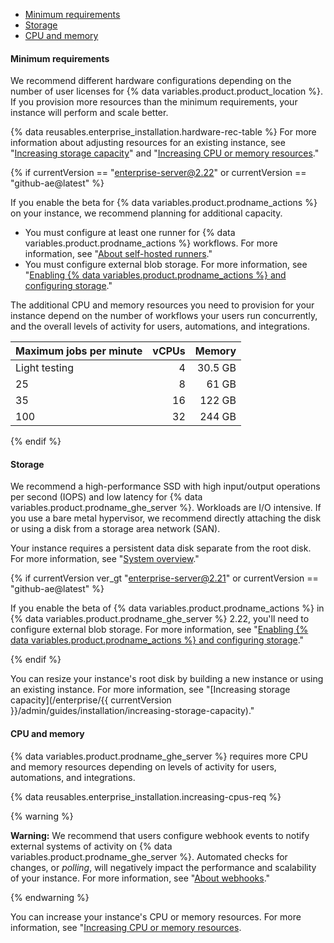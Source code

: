 - [Minimum requirements](#minimum-requirements)
- [Storage](#storage)
- [CPU and memory](#cpu-and-memory)

#### Minimum requirements

We recommend different hardware configurations depending on the number of user licenses for {% data variables.product.product_location %}. If you provision more resources than the minimum requirements, your instance will perform and scale better.

{% data reusables.enterprise_installation.hardware-rec-table %} For more information about adjusting resources for an existing instance, see "[Increasing storage capacity](/enterprise/admin/installation/increasing-storage-capacity)" and "[Increasing CPU or memory resources](/enterprise/admin/installation/increasing-cpu-or-memory-resources)."

{% if currentVersion == "enterprise-server@2.22" or currentVersion == "github-ae@latest" %}

If you enable the beta for {% data variables.product.prodname_actions %} on your instance, we recommend planning for additional capacity.

- You must configure at least one runner for {% data variables.product.prodname_actions %} workflows. For more information, see "[About self-hosted runners](/actions/hosting-your-own-runners/about-self-hosted-runners)."
- You must configure external blob storage. For more information, see "[Enabling {% data variables.product.prodname_actions %} and configuring storage](/enterprise/admin/github-actions/enabling-github-actions-and-configuring-storage)."

The additional CPU and memory resources you need to provision for your instance depend on the number of workflows your users run concurrently, and the overall levels of activity for users, automations, and integrations.

| Maximum jobs per minute | vCPUs |  Memory |
|:----------------------- | -----:| -------:|
| Light testing           |     4 | 30.5 GB |
| 25                      |     8 |   61 GB |
| 35                      |    16 |  122 GB |
| 100                     |    32 |  244 GB |

{% endif %}

#### Storage

We recommend a high-performance SSD with high input/output operations per second (IOPS) and low latency for {% data variables.product.prodname_ghe_server %}. Workloads are I/O intensive. If you use a bare metal hypervisor, we recommend directly attaching the disk or using a disk from a storage area network (SAN).

Your instance requires a persistent data disk separate from the root disk. For more information, see "[System overview](/enterprise/admin/guides/installation/system-overview)."

{% if currentVersion ver_gt "enterprise-server@2.21" or currentVersion == "github-ae@latest" %}

If you enable the beta of {% data variables.product.prodname_actions %} in {% data variables.product.prodname_ghe_server %} 2.22, you'll need to configure external blob storage. For more information, see "[Enabling {% data variables.product.prodname_actions %} and configuring storage](/enterprise/admin/github-actions/enabling-github-actions-and-configuring-storage)."

{% endif %}

You can resize your instance's root disk by building a new instance or using an existing instance. For more information, see "[Increasing storage capacity](/enterprise/{{ currentVersion }}/admin/guides/installation/increasing-storage-capacity)."

#### CPU and memory

{% data variables.product.prodname_ghe_server %} requires more CPU and memory resources depending on levels of activity for users, automations, and integrations.

{% data reusables.enterprise_installation.increasing-cpus-req %}

{% warning %}

**Warning:** We recommend that users configure webhook events to notify external systems of activity on {% data variables.product.prodname_ghe_server %}. Automated checks for changes, or _polling_, will negatively impact the performance and scalability of your instance. For more information, see "[About webhooks](/github/extending-github/about-webhooks)."

{% endwarning %}

You can increase your instance's CPU or memory resources. For more information, see "[Increasing CPU or memory resources](/enterprise/admin/installation/increasing-cpu-or-memory-resources).
